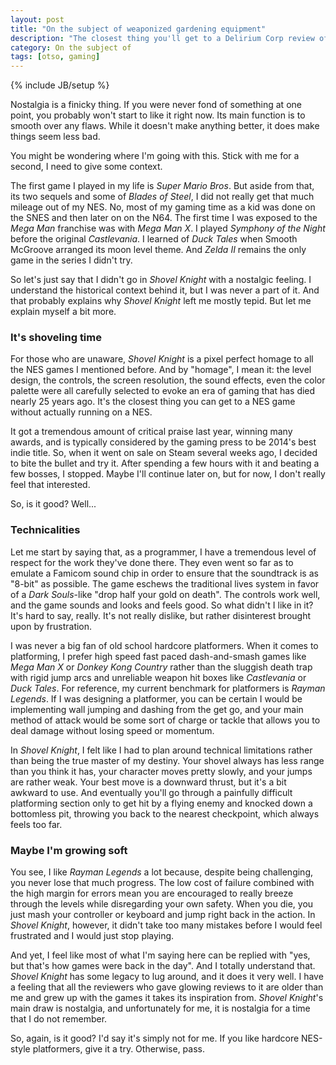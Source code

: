 ```yaml
---
layout: post
title: "On the subject of weaponized gardening equipment"
description: "The closest thing you'll get to a Delirium Corp review of <em>Shovel Knight</em>"
category: On the subject of
tags: [otso, gaming]
---
```

{% include JB/setup %}

Nostalgia is a finicky thing. If you were never fond of something at one point, you probably won't start to like it right now. Its main function is to smooth over any flaws. While it doesn't make anything better, it does make things seem less bad.

You might be wondering where I'm going with this. Stick with me for a second, I need to give some context.

<!-- more -->

The first game I played in my life is _Super Mario Bros_. But aside from that, its two sequels and some of _Blades of Steel_, I did not really get that much mileage out of my NES. No, most of my gaming time as a kid was done on the SNES and then later on on the N64. The first time I was exposed to the _Mega Man_ franchise was with _Mega Man X_. I played _Symphony of the Night_ before the original _Castlevania_. I learned of _Duck Tales_ when Smooth McGroove arranged its moon level theme. And _Zelda II_ remains the only game in the series I didn't try.

So let's just say that I didn't go in _Shovel Knight_ with a nostalgic feeling. I understand the historical context behind it, but I was never a part of it. And that probably explains why _Shovel Knight_ left me mostly tepid. But let me explain myself a bit more.

### It's shoveling time

For those who are unaware, _Shovel Knight_ is a pixel perfect homage to all the NES games I mentioned before. And by "homage", I mean it: the level design, the controls, the screen resolution, the sound effects, even the color palette were all carefully selected to evoke an era of gaming that has died nearly 25 years ago. It's the closest thing you can get to a NES game without actually running on a NES.

It got a tremendous amount of critical praise last year, winning many awards, and is typically considered by the gaming press to be 2014's best indie title. So, when it went on sale on Steam several weeks ago, I decided to bite the bullet and try it. After spending a few hours with it and beating a few bosses, I stopped. Maybe I'll continue later on, but for now, I don't really feel that interested.

So, is it good? Well...

### Technicalities

Let me start by saying that, as a programmer, I have a tremendous level of respect for the work they've done there. They even went so far as to emulate a Famicom sound chip in order to ensure that the soundtrack is as "8-bit" as possible. The game eschews the traditional lives system in favor of a _Dark Souls_-like "drop half your gold on death". The controls work well, and the game sounds and looks and feels good. So what didn't I like in it? It's hard to say, really. It's not really dislike, but rather disinterest brought upon by frustration.

I was never a big fan of old school hardcore platformers. When it comes to platforming, I prefer high speed fast paced dash-and-smash games like _Mega Man X_ or _Donkey Kong Country_ rather than the sluggish death trap with rigid jump arcs and unreliable weapon hit boxes like _Castlevania_ or _Duck Tales_. For reference, my current benchmark for platformers is _Rayman Legends_. If I was designing a platformer, you can be certain I would be implementing wall jumping and dashing from the get go, and your main method of attack would be some sort of charge or tackle that allows you to deal damage without losing speed or momentum.

In _Shovel Knight_, I felt like I had to plan around technical limitations rather than being the true master of my destiny. Your shovel always has less range than you think it has, your character moves pretty slowly, and your jumps are rather weak. Your best move is a downward thrust, but it's a bit awkward to use. And eventually you'll go through a painfully difficult platforming section only to get hit by a flying enemy and knocked down a bottomless pit, throwing you back to the nearest checkpoint, which always feels too far.

### Maybe I'm growing soft

You see, I like _Rayman Legends_ a lot because, despite being challenging, you never lose that much progress. The low cost of failure combined with the high margin for errors mean you are encouraged to really breeze through the levels while disregarding your own safety. When you die, you just mash your controller or keyboard and jump right back in the action. In _Shovel Knight_, however, it didn't take too many mistakes before I would feel frustrated and I would just stop playing.

And yet, I feel like most of what I'm saying here can be replied with "yes, but that's how games were back in the day". And I totally understand that. _Shovel Knight_ has some legacy to lug around, and it does it very well. I have a feeling that all the reviewers who gave glowing reviews to it are older than me and grew up with the games it takes its inspiration from. _Shovel Knight_'s main draw is nostalgia, and unfortunately for me, it is nostalgia for a time that I do not remember.

So, again, is it good? I'd say it's simply not for me. If you like hardcore NES-style platformers, give it a try. Otherwise, pass.
